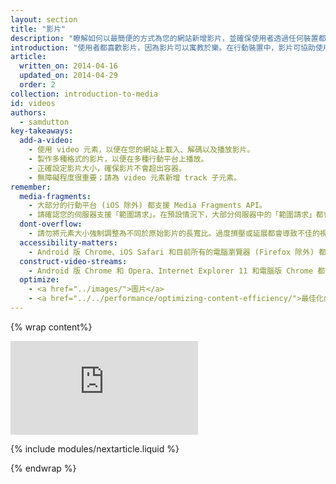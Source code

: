 ```yaml
---
layout: section
title: "影片"
description: "瞭解如何以最簡便的方式為您的網站新增影片，並確保使用者透過任何裝置都可獲得最佳體驗。"
introduction: "使用者都喜歡影片，因為影片可以寓教於樂。在行動裝置中，影片可協助使用者輕鬆吸收資訊。但是，影片會佔用頻寬，而且在不同平台上的效果也可能有所差異。如果影片載入時間過久，或是按下播放鍵後卻沒有任何反應，都會讓使用者心生反感。請繼續讀下去，即可瞭解如何以最簡單的方式為網站新增影片，並確保使用者透過任何裝置都可獲得最佳體驗。"
article:
  written_on: 2014-04-16
  updated_on: 2014-04-29
  order: 2
collection: introduction-to-media
id: videos
authors:
  - samdutton
key-takeaways:
  add-a-video:
    - 使用 video 元素，以便在您的網站上載入、解碼以及播放影片。
    - 製作多種格式的影片，以便在多種行動平台上播放。
    - 正確設定影片大小，確保影片不會超出容器。
    - 無障礙程度很重要；請為 video 元素新增 track 子元素。
remember:
  media-fragments:
    - 大部分的行動平台 (iOS 除外) 都支援 Media Fragments API。
    - 請確認您的伺服器支援「範圍請求」。在預設情況下，大部分伺服器中的「範圍請求」都會處於啟用狀態。不過，有些託管服務可能會關閉這項功能。
  dont-overflow:
    - 請勿將元素大小強制調整為不同於原始影片的長寬比。過度擠壓或延展都會導致不佳的視覺效果。
  accessibility-matters:
    - Android 版 Chrome、iOS Safari 和目前所有的電腦瀏覽器 (Firefox 除外) 都支援 track 元素 (請參閱 <a href="http://caniuse.com/track" title="Track 元素支援狀態">caniuse.com/track</a>)。此外，還有一些 polyfill。我們建議您使用 <a href='//www.delphiki.com/html5/playr/' title='Playr track 元素 polyfill'>Playr</a> 或 <a href='//captionatorjs.com/' title='Captionator track'>Captionator</a>。
  construct-video-streams:
    - Android 版 Chrome 和 Opera、Internet Explorer 11 和電腦版 Chrome 都支援 MSE，而且 <a href='http://wiki.mozilla.org/Platform/MediaSourceExtensions' title='Firefox Media Source Extensions 導入時間'>Firefox</a> 也已計畫提供這項支援。
  optimize:
    - <a href="../images/">圖片</a>
    - <a href="../../performance/optimizing-content-efficiency/">最佳化內容效率</a>
---
```


{% wrap content%}

<div class="media media--video">
  <iframe src="https://www.youtube.com/embed/j5fYOYrsocs?controls=2&modestbranding=1&showinfo=0&utm-source=crdev-wf" frameborder="0" allowfullscreen=""></iframe>
</div>

{% include modules/nextarticle.liquid %}

{% endwrap %}

